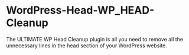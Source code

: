 # WordPress-Head-WP_HEAD-Cleanup
The ULTIMATE WP Head Cleanup plugin is all you need to remove all the unnecessary lines in the head section of your WordPress website. 
